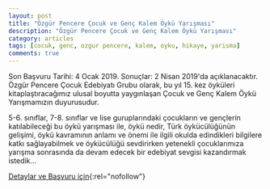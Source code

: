 ```yaml
---
layout: post
title: "Özgür Pencere Çocuk ve Genç Kalem Öykü Yarışması"
description: "Özgür Pencere Çocuk ve Genç Kalem Öykü Yarışması"
category: articles
tags: [cocuk, genc, ozgur pencere, kalem, oyku, hikaye, yarisma]
comments: true
---
```


Son Başvuru Tarihi: 4 Ocak 2019. Sonuçlar: 2 Nisan 2019'da açıklanacaktır.
Özgür Pencere Çocuk Edebiyatı Grubu olarak, bu yıl 15. kez öyküleri kitaplaştıracağımız ulusal boyutta yaygınlaşan Çocuk ve Genç Kalem Öykü Yarışmamızın duyurusudur.

5-6. sınıflar, 7-8. sınıflar  ve lise guruplarındaki çocukların ve gençlerin katılabileceği bu öykü yarışması ile, öykü nedir, Türk öykücülüğünün gelişimi, öykü kavramının anlamı ve önemi ile ilgili okulda edindikleri bilgilere katkı sağlayabilmek ve öykücülüğü sevdirirken yetenekli çocuklarımıza yarışma sonrasında da devam edecek bir edebiyat sevgisi kazandırmak istedik...

[Detaylar ve Başvuru için](http://www.ozgurpencere.com/cocuk-ve-genc-kalem-oyku-yarismasi.html){:rel="nofollow"}